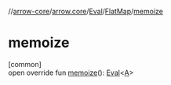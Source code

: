 //[arrow-core](../../../../index.md)/[arrow.core](../../index.md)/[Eval](../index.md)/[FlatMap](index.md)/[memoize](memoize.md)

# memoize

[common]\
open override fun [memoize](memoize.md)(): [Eval](../index.md)&lt;[A](index.md)&gt;
